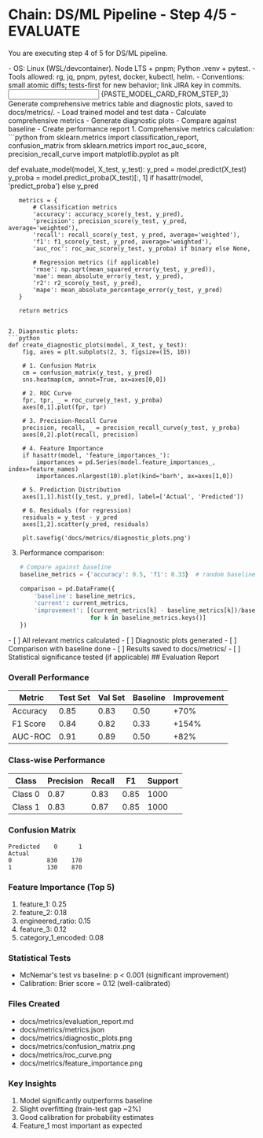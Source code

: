 # Chain: DS/ML Pipeline - Step 4/5 - EVALUATE

You are executing step 4 of 5 for DS/ML pipeline.

<context>
- OS: Linux (WSL/devcontainer). Node LTS + pnpm; Python .venv + pytest.
- Tools allowed: rg, jq, pnpm, pytest, docker, kubectl, helm.
- Conventions: small atomic diffs; tests-first for new behavior; link JIRA key in commits.
</context>

<input>
{PASTE_MODEL_CARD_FROM_STEP_3}
</input>

<goal>
Generate comprehensive metrics table and diagnostic plots, saved to docs/metrics/.
</goal>

<plan>
- Load trained model and test data
- Calculate comprehensive metrics
- Generate diagnostic plots
- Compare against baseline
- Create performance report
</plan>

<work>
1. Comprehensive metrics calculation:
   ```python
   from sklearn.metrics import classification_report, confusion_matrix
   from sklearn.metrics import roc_auc_score, precision_recall_curve
   import matplotlib.pyplot as plt
   
   def evaluate_model(model, X_test, y_test):
       y_pred = model.predict(X_test)
       y_proba = model.predict_proba(X_test)[:, 1] if hasattr(model, 'predict_proba') else y_pred
       
       metrics = {
           # Classification metrics
           'accuracy': accuracy_score(y_test, y_pred),
           'precision': precision_score(y_test, y_pred, average='weighted'),
           'recall': recall_score(y_test, y_pred, average='weighted'),
           'f1': f1_score(y_test, y_pred, average='weighted'),
           'auc_roc': roc_auc_score(y_test, y_proba) if binary else None,
           
           # Regression metrics (if applicable)
           'rmse': np.sqrt(mean_squared_error(y_test, y_pred)),
           'mae': mean_absolute_error(y_test, y_pred),
           'r2': r2_score(y_test, y_pred),
           'mape': mean_absolute_percentage_error(y_test, y_pred)
       }
       
       return metrics
   ```

2. Diagnostic plots:
   ```python
   def create_diagnostic_plots(model, X_test, y_test):
       fig, axes = plt.subplots(2, 3, figsize=(15, 10))
       
       # 1. Confusion Matrix
       cm = confusion_matrix(y_test, y_pred)
       sns.heatmap(cm, annot=True, ax=axes[0,0])
       
       # 2. ROC Curve
       fpr, tpr, _ = roc_curve(y_test, y_proba)
       axes[0,1].plot(fpr, tpr)
       
       # 3. Precision-Recall Curve
       precision, recall, _ = precision_recall_curve(y_test, y_proba)
       axes[0,2].plot(recall, precision)
       
       # 4. Feature Importance
       if hasattr(model, 'feature_importances_'):
           importances = pd.Series(model.feature_importances_, index=feature_names)
           importances.nlargest(10).plot(kind='barh', ax=axes[1,0])
       
       # 5. Prediction Distribution
       axes[1,1].hist([y_test, y_pred], label=['Actual', 'Predicted'])
       
       # 6. Residuals (for regression)
       residuals = y_test - y_pred
       axes[1,2].scatter(y_pred, residuals)
       
       plt.savefig('docs/metrics/diagnostic_plots.png')
   ```

3. Performance comparison:
   ```python
   # Compare against baseline
   baseline_metrics = {'accuracy': 0.5, 'f1': 0.33}  # random baseline
   
   comparison = pd.DataFrame({
       'baseline': baseline_metrics,
       'current': current_metrics,
       'improvement': [(current_metrics[k] - baseline_metrics[k])/baseline_metrics[k] 
                       for k in baseline_metrics.keys()]
   })
   ```
</work>

<review>
- [ ] All relevant metrics calculated
- [ ] Diagnostic plots generated
- [ ] Comparison with baseline done
- [ ] Results saved to docs/metrics/
- [ ] Statistical significance tested (if applicable)
</review>

<handoff>
<eval>
## Evaluation Report

### Overall Performance
| Metric | Test Set | Val Set | Baseline | Improvement |
|--------|----------|---------|----------|-------------|
| Accuracy | 0.85 | 0.83 | 0.50 | +70% |
| F1 Score | 0.84 | 0.82 | 0.33 | +154% |
| AUC-ROC | 0.91 | 0.89 | 0.50 | +82% |

### Class-wise Performance
| Class | Precision | Recall | F1 | Support |
|-------|-----------|--------|-----|---------|
| Class 0 | 0.87 | 0.83 | 0.85 | 1000 |
| Class 1 | 0.83 | 0.87 | 0.85 | 1000 |

### Confusion Matrix
```
Predicted    0      1
Actual
0          830    170
1          130    870
```

### Feature Importance (Top 5)
1. feature_1: 0.25
2. feature_2: 0.18
3. engineered_ratio: 0.15
4. feature_3: 0.12
5. category_1_encoded: 0.08

### Statistical Tests
- McNemar's test vs baseline: p < 0.001 (significant improvement)
- Calibration: Brier score = 0.12 (well-calibrated)

### Files Created
- docs/metrics/evaluation_report.md
- docs/metrics/metrics.json
- docs/metrics/diagnostic_plots.png
- docs/metrics/confusion_matrix.png
- docs/metrics/roc_curve.png
- docs/metrics/feature_importance.png

### Key Insights
1. Model significantly outperforms baseline
2. Slight overfitting (train-test gap ~2%)
3. Good calibration for probability estimates
4. Feature_1 most important as expected
</eval>
</handoff>
